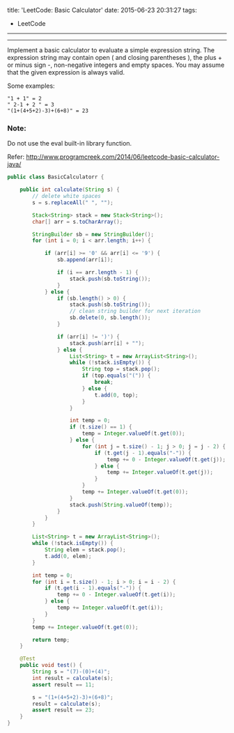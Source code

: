 title: 'LeetCode: Basic Calculator'
date: 2015-06-23 20:31:27
tags:
 - LeetCode
---
<hr/>    
Implement a basic calculator to evaluate a simple expression string.    
The expression string may contain open ( and closing parentheses ), the plus + or minus sign -, non-negative integers and empty spaces.   
You may assume that the given expression is always valid.    

Some examples:
```
"1 + 1" = 2
" 2-1 + 2 " = 3
"(1+(4+5+2)-3)+(6+8)" = 23
```
### Note: 
Do not use the eval built-in library function.

Refer: http://www.programcreek.com/2014/06/leetcode-basic-calculator-java/ 

```java
public class BasicCalculatorr {

	public int calculate(String s) {
        // delete white spaces
        s = s.replaceAll(" ", "");

        Stack<String> stack = new Stack<String>();
        char[] arr = s.toCharArray();

        StringBuilder sb = new StringBuilder();
        for (int i = 0; i < arr.length; i++) {

            if (arr[i] >= '0' && arr[i] <= '9') {
                sb.append(arr[i]);

                if (i == arr.length - 1) {
                    stack.push(sb.toString());
                }
            } else {
                if (sb.length() > 0) {
                    stack.push(sb.toString());
                    // clean string builder for next iteration
                    sb.delete(0, sb.length());
                }

                if (arr[i] != ')') {
                    stack.push(arr[i] + "");
                } else {
                    List<String> t = new ArrayList<String>();
                    while (!stack.isEmpty()) {
                        String top = stack.pop();
                        if (top.equals("(")) {
                            break;
                        } else {
                            t.add(0, top);
                        }
                    }

                    int temp = 0;
                    if (t.size() == 1) {
                        temp = Integer.valueOf(t.get(0));
                    } else {
                        for (int j = t.size() - 1; j > 0; j = j - 2) {
                            if (t.get(j - 1).equals("-")) {
                                temp += 0 - Integer.valueOf(t.get(j));
                            } else {
                                temp += Integer.valueOf(t.get(j));
                            }
                        }
                        temp += Integer.valueOf(t.get(0));
                    }
                    stack.push(String.valueOf(temp));
                }
            }
        }

        List<String> t = new ArrayList<String>();
        while (!stack.isEmpty()) {
            String elem = stack.pop();
            t.add(0, elem);
        }

        int temp = 0;
        for (int i = t.size() - 1; i > 0; i = i - 2) {
            if (t.get(i - 1).equals("-")) {
                temp += 0 - Integer.valueOf(t.get(i));
            } else {
                temp += Integer.valueOf(t.get(i));
            }
        }
        temp += Integer.valueOf(t.get(0));

        return temp;
    }

    @Test
    public void test() {
        String s = "(7)-(0)+(4)";
        int result = calculate(s);
        assert result == 11;

        s = "(1+(4+5+2)-3)+(6+8)";
        result = calculate(s);
        assert result == 23;
    }
}

```